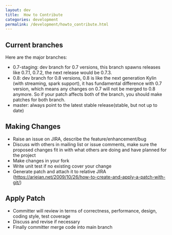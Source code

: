 ```yaml
---
layout: dev
title:  How to Contribute
categories: development
permalink: /development/howto_contribute.html
---
```


## Current branches

Here are the major branches:

* 0.7-staging: dev branch for 0.7 versions, this branch spawns releases like 0.7.1, 0.7.2, the next release would be 0.7.3.
* 0.8: dev branch for 0.8 versions, 0.8 is like the next generation Kylin (with streaming, spark support), it has fundamental difference with 0.7 version, which means any changes on 0.7 will not be merged to 0.8 anymore. So if your patch affects both of the branch, you should make patches for both branch.
* master: always point to the latest stable release(stable, but not up to date)

## Making Changes
* Raise an issue on JIRA, describe the feature/enhancement/bug
* Discuss with others in mailing list or issue comments, make sure the proposed changes fit in with what others are doing and have planned for the project
* Make changes in your fork
* Write unit test if no existing cover your change
* Generate patch and attach it to relative JIRA (https://ariejan.net/2009/10/26/how-to-create-and-apply-a-patch-with-git/)

## Apply Patch
* Committer will review in terms of correctness, performance, design, coding style, test coverage
* Discuss and revise if necessary
* Finally committer merge code into main branch



